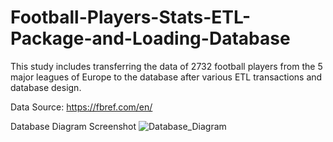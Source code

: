 # Football-Players-Stats-ETL-Package-and-Loading-Database
This study includes transferring the data of 2732 football players from the 5 major leagues of Europe to the database after various ETL transactions and database design.

Data Source: https://fbref.com/en/

Database Diagram Screenshot
![Database_Diagram](https://user-images.githubusercontent.com/58702681/90785432-feaab580-e30a-11ea-923e-44ce81c6c676.PNG)
